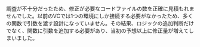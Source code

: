 調査が不十分だったため、修正が必要なコードファイルの数を正確に見積もれませんでした。以前のVCでは1つの環境にしか接続する必要がなかったため、多くの関数で引数を渡す設計になっていません。その結果、ロジックの追加判断だけでなく、関数に引数を追加する必要があり、当初の予想以上に修正量が増えてしまいました。